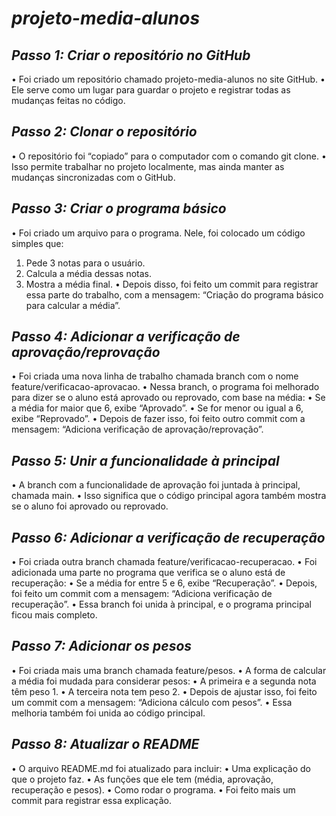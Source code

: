 # *projeto-media-alunos* 

## *Passo 1: Criar o repositório no GitHub*
• Foi criado um repositório chamado projeto-media-alunos no site GitHub.
• Ele serve como um lugar para guardar o projeto e registrar todas as mudanças feitas no código.

## *Passo 2: Clonar o repositório*
• O repositório foi “copiado” para o computador com o comando git clone.
• Isso permite trabalhar no projeto localmente, mas ainda manter as mudanças sincronizadas com o GitHub.

## *Passo 3: Criar o programa básico*
• Foi criado um arquivo para o programa. Nele, foi colocado um código simples que:
1. Pede 3 notas para o usuário.
2. Calcula a média dessas notas.
3. Mostra a média final.
• Depois disso, foi feito um commit para registrar essa parte do trabalho, com a mensagem: “Criação do programa básico para calcular a média”.

## *Passo 4: Adicionar a verificação de aprovação/reprovação*
• Foi criada uma nova linha de trabalho chamada branch com o nome feature/verificacao-aprovacao.
• Nessa branch, o programa foi melhorado para dizer se o aluno está aprovado ou reprovado, com base na média:
• Se a média for maior que 6, exibe “Aprovado”.
• Se for menor ou igual a 6, exibe “Reprovado”.
• Depois de fazer isso, foi feito outro commit com a mensagem: “Adiciona verificação de aprovação/reprovação”.

## *Passo 5: Unir a funcionalidade à principal*
• A branch com a funcionalidade de aprovação foi juntada à principal, chamada main.
• Isso significa que o código principal agora também mostra se o aluno foi aprovado ou reprovado.

## *Passo 6: Adicionar a verificação de recuperação*
• Foi criada outra branch chamada feature/verificacao-recuperacao.
• Foi adicionada uma parte no programa que verifica se o aluno está de recuperação:
• Se a média for entre 5 e 6, exibe “Recuperação”.
• Depois, foi feito um commit com a mensagem: “Adiciona verificação de recuperação”.
• Essa branch foi unida à principal, e o programa principal ficou mais completo.

## *Passo 7: Adicionar os pesos*
• Foi criada mais uma branch chamada feature/pesos.
• A forma de calcular a média foi mudada para considerar pesos:
• A primeira e a segunda nota têm peso 1.
• A terceira nota tem peso 2.
• Depois de ajustar isso, foi feito um commit com a mensagem: “Adiciona cálculo com pesos”.
• Essa melhoria também foi unida ao código principal.

## *Passo 8: Atualizar o README*
• O arquivo README.md foi atualizado para incluir:
• Uma explicação do que o projeto faz.
• As funções que ele tem (média, aprovação, recuperação e pesos).
• Como rodar o programa.
• Foi feito mais um commit para registrar essa explicação.
